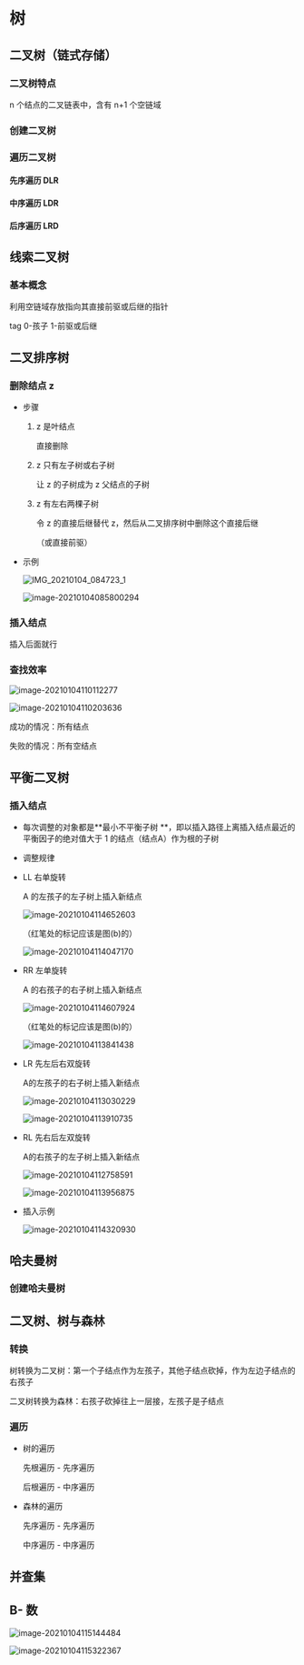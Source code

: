 # 树

## 二叉树（链式存储）

### 二叉树特点

n 个结点的二叉链表中，含有 n+1 个空链域

### 创建二叉树

### 遍历二叉树

#### 先序遍历 DLR

#### 中序遍历 LDR

#### 后序遍历 LRD

## 线索二叉树

### 基本概念

利用空链域存放指向其直接前驱或后继的指针

tag 0-孩子 1-前驱或后继

## 二叉排序树

### 删除结点 z

- 步骤

  1. z 是叶结点

     直接删除

  2. z 只有左子树或右子树

     让 z 的子树成为 z 父结点的子树

  3. z 有左右两棵子树

     令 z 的直接后继替代 z，然后从二叉排序树中删除这个直接后继
     
     （或直接前驱）

- 示例

  ![IMG_20210104_084723_1](https://gitee.com/twilight_h_1184651848/pic-go-img/raw/master/datastructure/all/20210104085526.jpg)
  
  
  
  ![image-20210104085800294](https://gitee.com/twilight_h_1184651848/pic-go-img/raw/master/datastructure/all/20210104085839.png)

### 插入结点

插入后面就行

### 查找效率

![image-20210104110112277](https://gitee.com/twilight_h_1184651848/pic-go-img/raw/master/datastructure/all/20210104110113.png)

![image-20210104110203636](https://gitee.com/twilight_h_1184651848/pic-go-img/raw/master/datastructure/all/20210104110205.png)

成功的情况：所有结点

失败的情况：所有空结点

## 平衡二叉树

### 插入结点

- 每次调整的对象都是**最小不平衡子树 **，即以插入路径上离插入结点最近的平衡因子的绝对值大于 1 的结点（结点A）作为根的子树

- 调整规律

- LL 右单旋转

  A 的左孩子的左子树上插入新结点

  ![image-20210104114652603](https://gitee.com/twilight_h_1184651848/pic-go-img/raw/master/datastructure/all/20210104114654.png)

  （红笔处的标记应该是图(b)的）

  ![image-20210104114047170](https://gitee.com/twilight_h_1184651848/pic-go-img/raw/master/datastructure/all/20210104114048.png)

- RR 左单旋转

  A 的右孩子的右子树上插入新结点

  ![image-20210104114607924](https://gitee.com/twilight_h_1184651848/pic-go-img/raw/master/datastructure/all/20210104114609.png)

  （红笔处的标记应该是图(b)的）

  ![image-20210104113841438](https://gitee.com/twilight_h_1184651848/pic-go-img/raw/master/datastructure/all/20210104113842.png)

- LR 先左后右双旋转

  A的左孩子的右子树上插入新结点

  ![image-20210104113030229](https://gitee.com/twilight_h_1184651848/pic-go-img/raw/master/datastructure/all/20210104113031.png)

  ![image-20210104113910735](https://gitee.com/twilight_h_1184651848/pic-go-img/raw/master/datastructure/all/20210104113912.png)

- RL 先右后左双旋转

  A的右孩子的左子树上插入新结点

  ![image-20210104112758591](https://gitee.com/twilight_h_1184651848/pic-go-img/raw/master/datastructure/all/20210104112759.png)

  ![image-20210104113956875](https://gitee.com/twilight_h_1184651848/pic-go-img/raw/master/datastructure/all/20210104113959.png)

- 插入示例

  ![image-20210104114320930](https://gitee.com/twilight_h_1184651848/pic-go-img/raw/master/datastructure/all/20210104114322.png)

## 哈夫曼树

### 创建哈夫曼树

## 二叉树、树与森林

### 转换

树转换为二叉树：第一个子结点作为左孩子，其他子结点砍掉，作为左边子结点的右孩子

二叉树转换为森林：右孩子砍掉往上一层接，左孩子是子结点

### 遍历

- 树的遍历

  先根遍历 - 先序遍历

  后根遍历 - 中序遍历

- 森林的遍历

  先序遍历 - 先序遍历

  中序遍历 - 中序遍历

## 并查集

## B- 数

![image-20210104115144484](https://gitee.com/twilight_h_1184651848/pic-go-img/raw/master/datastructure/all/20210104115146.png)

![image-20210104115322367](https://gitee.com/twilight_h_1184651848/pic-go-img/raw/master/datastructure/all/20210104115323.png)